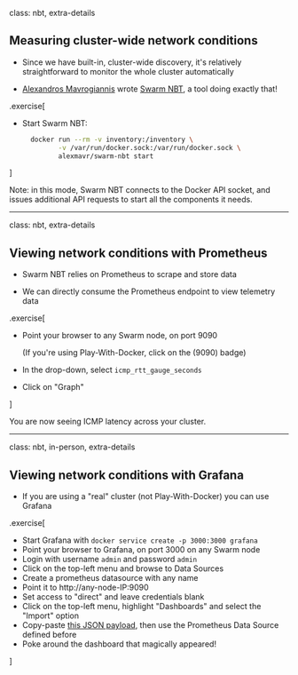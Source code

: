 class: nbt, extra-details

## Measuring cluster-wide network conditions

- Since we have built-in, cluster-wide discovery, it's relatively straightforward
  to monitor the whole cluster automatically

- [Alexandros Mavrogiannis](https://github.com/alexmavr) wrote
  [Swarm NBT](https://github.com/alexmavr/swarm-nbt), a tool doing exactly that!

.exercise[

- Start Swarm NBT:
  ```bash
    docker run --rm -v inventory:/inventory \
           -v /var/run/docker.sock:/var/run/docker.sock \
           alexmavr/swarm-nbt start
  ```

]

Note: in this mode, Swarm NBT connects to the Docker API socket,
and issues additional API requests to start all the components it needs.

---

class: nbt, extra-details

## Viewing network conditions with Prometheus

- Swarm NBT relies on Prometheus to scrape and store data

- We can directly consume the Prometheus endpoint to view telemetry data

.exercise[

- Point your browser to any Swarm node, on port 9090

  (If you're using Play-With-Docker, click on the (9090) badge)

- In the drop-down, select `icmp_rtt_gauge_seconds`

- Click on "Graph"

]

You are now seeing ICMP latency across your cluster.

---

class: nbt, in-person, extra-details

## Viewing network conditions with Grafana

- If you are using a "real" cluster (not Play-With-Docker) you can use Grafana

.exercise[

- Start Grafana with `docker service create -p 3000:3000 grafana`
- Point your browser to Grafana, on port 3000 on any Swarm node
- Login with username `admin` and password `admin`
- Click on the top-left menu and browse to Data Sources
- Create a prometheus datasource with any name
- Point it to http://any-node-IP:9090
- Set access to "direct" and leave credentials blank
- Click on the top-left menu, highlight "Dashboards" and select the "Import" option
- Copy-paste [this JSON payload](
  https://raw.githubusercontent.com/alexmavr/swarm-nbt/master/grafana.json),
  then use the Prometheus Data Source defined before
- Poke around the dashboard that magically appeared!

]
